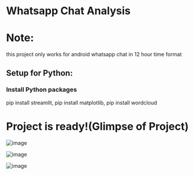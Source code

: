 # Whatsapp Chat Analysis
# Note:
this project only works for android whatsapp chat in 12 hour time format 
## Setup for Python:

### Install Python packages
pip install streamlit, 
pip install matplotlib,
pip install wordcloud

# Project is ready!(Glimpse of Project)
![image](https://github.com/Alyan47/Whatsapp-chat-analysis/assets/94675149/8fae641b-9be9-42ed-bded-4da8ab0a219d)

![image](https://github.com/Alyan47/Whatsapp-chat-analysis/assets/94675149/28ea7599-5b37-4e6b-af37-9e14c9c9d2e9)

![image](https://github.com/Alyan47/Whatsapp-chat-analysis/assets/94675149/e9cfe3f9-02c4-4c32-bb76-2f0d87bba692)

